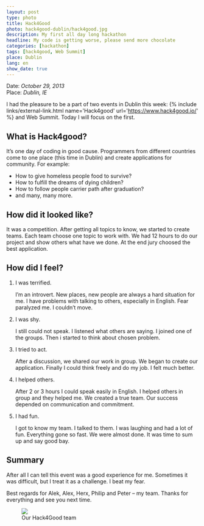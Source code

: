 ```yaml
---
layout: post
type: photo
title: Hack4Good
photo: hack4good-dublin/hack4good.jpg
description: My first all day long hackathon
headline: My code is getting worse, please send more chocolate
categories: [hackathon]
tags: [hack4good, Web Summit]
place: Dublin
lang: en
show_date: true
---
```


Date: *October 29, 2013*<br>
Place: *Dublin, IE*

I had the pleasure to be a part of two events in Dublin this week:
{% include links/external-link.html name='Hack4good' url='https://www.hack4good.io/' %}
and Web Summit. Today I will focus on the first.

## What is Hack4good?

It’s one day of coding in good cause. Programmers from different countries come to one place (this time in Dublin) and create applications for community. For example:

- How to give homeless people food to survive?
- How to fulfill the dreams of dying children?
- How to follow people carrier path after graduation?
- and many, many more.

## How did it looked like?

It was a competition. After getting all topics to know, we started to create teams. Each team choose one topic to work with. We had 12 hours to do our project and show others what have we done. At the end jury choosed the best application.

## How did I feel?

1. I was terrified.

    I’m an introvert. New places, new people are always a hard situation for me. I have problems with talking to others, especially in English. Fear paralyzed me. I couldn’t move.

2. I was shy.

    I still could not speak. I listened what others are saying. I joined one of the groups. Then i started to think about chosen problem.

3. I tried to act.

    After a discussion, we shared our work in group. We began to create our application. Finally I could think freely and do my job. I felt much better.

4. I helped others.

    After 2 or 3 hours I could speak easily in English. I helped others in group and they helped me. We created a true team. Our success depended on communication and commitment.

5. I had fun.

    I got to know my team. I talked to them. I was laughing and had a lot of fun. Everything gone so fast. We were almost done. It was time to sum up and say good bay.

## Summary

After all I can tell this event was a good experience for me. Sometimes it was difficult, but I treat it as a challenge. I beat my fear.

Best regards for Alek, Alex, Herx, Philip and Peter – my team. Thanks for everything and see you next time.

<figure>
  <a href="{{ site.baseurl_root }}/images/hack4good-dublin/hack4good.jpg"><img src="{{ site.baseurl_root }}/images/hack4good-dublin/hack4good.jpg"></a>
  <figcaption>Our Hack4Good team</figcaption>
</figure>

